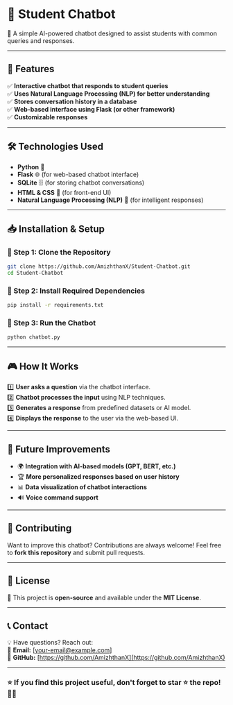 # 🤖 Student Chatbot

🚀 A simple AI-powered chatbot designed to assist students with common queries and responses.

---

## 🌟 Features
✅ **Interactive chatbot that responds to student queries**  
✅ **Uses Natural Language Processing (NLP) for better understanding**  
✅ **Stores conversation history in a database**  
✅ **Web-based interface using Flask (or other framework)**  
✅ **Customizable responses**  

---

## 🛠 Technologies Used
- **Python** 🐍  
- **Flask** 🌐 (for web-based chatbot interface)  
- **SQLite** 🗄 (for storing chatbot conversations)  
- **HTML & CSS** 🎨 (for front-end UI)  
- **Natural Language Processing (NLP)** 🧠 (for intelligent responses)  

---

## 📥 Installation & Setup

### 🔹 Step 1: Clone the Repository  
```bash
git clone https://github.com/AmizhthanX/Student-Chatbot.git
cd Student-Chatbot
```

### 🔹 Step 2: Install Required Dependencies  
```bash
pip install -r requirements.txt
```

### 🔹 Step 3: Run the Chatbot  
```bash
python chatbot.py
```

---

## 🎮 How It Works
1️⃣ **User asks a question** via the chatbot interface.  
2️⃣ **Chatbot processes the input** using NLP techniques.  
3️⃣ **Generates a response** from predefined datasets or AI model.  
4️⃣ **Displays the response** to the user via the web-based UI.  

---

## 📝 Future Improvements
- 🌍 **Integration with AI-based models (GPT, BERT, etc.)**  
- 🏆 **More personalized responses based on user history**  
- 📊 **Data visualization of chatbot interactions**  
- 🔊 **Voice command support**  

---

## 📩 Contributing
Want to improve this chatbot? Contributions are always welcome! Feel free to **fork this repository** and submit pull requests.  

---

## 📜 License
🔖 This project is **open-source** and available under the **MIT License**.  

---

## 📞 Contact
💡 Have questions? Reach out:  
📧 **Email:** [your-email@example.com]  
🔗 **GitHub:** [https://github.com/AmizhthanX](https://github.com/AmizhthanX)  

---

### ⭐ **If you find this project useful, don't forget to star ⭐ the repo!** 🚀🔥  
